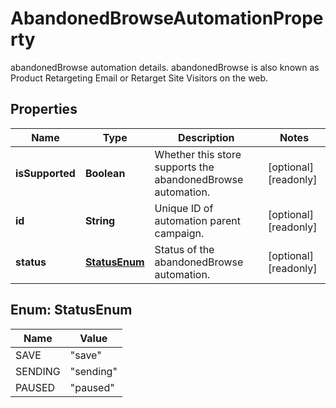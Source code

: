

# AbandonedBrowseAutomationProperty

abandonedBrowse automation details. abandonedBrowse is also known as Product Retargeting Email or Retarget Site Visitors on the web.

## Properties

| Name | Type | Description | Notes |
|------------ | ------------- | ------------- | -------------|
|**isSupported** | **Boolean** | Whether this store supports the abandonedBrowse automation. |  [optional] [readonly] |
|**id** | **String** | Unique ID of automation parent campaign. |  [optional] [readonly] |
|**status** | [**StatusEnum**](#StatusEnum) | Status of the abandonedBrowse automation. |  [optional] [readonly] |



## Enum: StatusEnum

| Name | Value |
|---- | -----|
| SAVE | &quot;save&quot; |
| SENDING | &quot;sending&quot; |
| PAUSED | &quot;paused&quot; |



